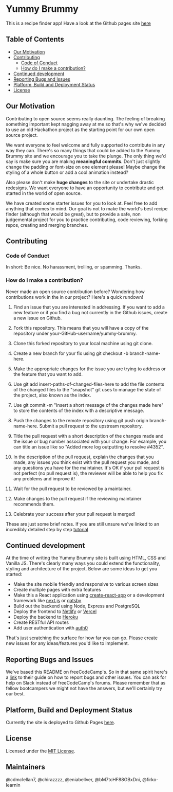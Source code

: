 # Yummy Brummy

This is a recipe finder app!
Have a look at the Github pages site [here](https://cdmclellan7.github.io/yummy-brummy/)

## Table of Contents

- [Our Motivation](#our-motivation)
- [Contributing](#contributing)
    - [Code of Conduct](#code-of-conduct)
    - [How do I make a contribution?](#how-do-i-make-a-contribution)
- [Continued development](#continued-development)
- [Reporting Bugs and Issues](#reporting-bugs-and-issues)
- [Platform, Build and Deployment Status](#platform-build-and-deployment-status)
- [License](#license)

## Our Motivation

Contributing to open source seems really daunting. The feeling of breaking something important kept nagging away at me so that's why we've decided to use an old Hackathon project as the starting point for our own open source project. 

We want everyone to feel welcome and fully supported to contribute in any way they can. There's so many things that could be added to the Yummy Brummy site and we encourage you to take the plunge. The only thing we'd say is make sure you are making **meaningful commits**. Don't just slightly change the padding or font-size on one element please! Maybe change the styling of a whole button or add a cool animation instead?

Also please don't make **huge changes** to the site or undertake drastic redesigns. We want everyone to have an opportunity to contribute and get started in the world of open source. 

We have created some starter issues for you to look at. Feel free to add anything that comes to mind. Our goal is not to make the world's best recipe finder (although that would be great), but to provide a safe, non judgemental project for you to practice contributing, code reviewing, forking repos, creating and merging branches.

## Contributing

### Code of Conduct

In short: Be nice. No harassment, trolling, or spamming. Thanks.

### How do I make a contribution?

Never made an open source contribution before? Wondering how contributions work in the in our project? Here's a quick rundown!

1. Find an issue that you are interested in addressing. If you want to add a new feature or if you find a bug not currently in the Github issues, create a new issue on Github.

2. Fork this repository. This means that you will have a copy of the repository under your-GitHub-username/yummy-brummy.

3. Clone this forked repository to your local machine using git clone.

4. Create a new branch for your fix using git checkout -b branch-name-here.

5. Make the appropriate changes for the issue you are trying to address or the feature that you want to add.

6. Use git add insert-paths-of-changed-files-here to add the file contents of the changed files to the "snapshot" git uses to manage the state of the project, also known as the index.

7. Use git commit -m "Insert a short message of the changes made here" to store the contents of the index with a descriptive message.

8. Push the changes to the remote repository using git push origin branch-name-here.
   Submit a pull request to the upstream repository.

9. Title the pull request with a short description of the changes made and the issue or bug number associated with your change. For example, you can title an issue like so "Added more log outputting to resolve #4352".

10. In the description of the pull request, explain the changes that you made, any issues you think exist with the pull request you made, and any questions you have for the maintainer. It's OK if your pull request is not perfect (no pull request is), the reviewer will be able to help you fix any problems and improve it!

11. Wait for the pull request to be reviewed by a maintainer.

12. Make changes to the pull request if the reviewing maintainer recommends them.

13. Celebrate your success after your pull request is merged!

These are just some brief notes. If you are still unsure we've linked to an incredibly detailed step by step [tutorial](https://www.dataschool.io/how-to-contribute-on-github/)

## Continued development

At the time of writing the Yummy Brummy site is built using HTML, CSS and Vanilla JS. There's clearly many ways you could extend the functionality, styling and architecture of the project. Below are some ideas to get you started:

  - Make the site mobile friendly and responsive to various screen sizes
  - Create multiple pages with extra features
  - Make this a React application using [create-react-app](https://reactjs.org/docs/create-a-new-react-app.html) or a development framework like [next.js](https://nextjs.org/) or [gatsby](https://www.gatsbyjs.com/)
  - Bulid out the backend using Node, Express and PostgreSQL
  - Deploy the frontend to [Netlify](https://www.netlify.com/) or [Vercel](https://vercel.com/)
  - Deploy the backend to [Heroku](https://www.heroku.com/)
  - Create RESTful API routes
  - Add user authentication with [auth0](https://auth0.com/)

That's just scratching the surface for how far you can go. Please create new issues for any ideas/features you'd like to implement.  

## Reporting Bugs and Issues

We've based this README on freeCodeCamp's. So in that same spirit here's a [link](https://forum.freecodecamp.org/t/how-to-report-a-bug-to-the-freecodecamp-open-source-community/19543) to their guide on how to report bugs and other issues. You can ask for help on Slack instead of freeCodeCamp's forums. Please remember that as fellow bootcampers we might not have the answers, but we'll certainly try our best.


## Platform, Build and Deployment Status 

Currently the site is deployed to Github Pages [here](https://cdmclellan7.github.io/yummy-brummy/). 

## License

Licensed under the [MIT License](LICENSE).

## Maintainers
@cdmclellan7, @chirazzzz, @eniabellver, @bM7tcHF88GBxDni, @firko-learnin
